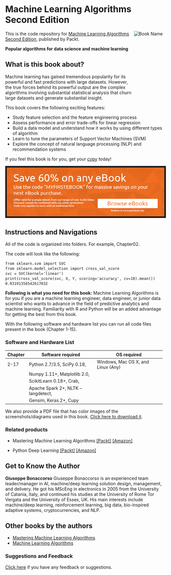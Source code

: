 # Machine Learning Algorithms Second Edition

<a href="https://www.packtpub.com/big-data-and-business-intelligence/machine-learning-algorithms-second-edition?utm_source=github&utm_medium=reposiory"><img src="https://d255esdrn735hr.cloudfront.net/sites/default/files/imagecache/ppv4_main_book_cover/B10943_MockupCoverNew.png" alt="Book Name" height="256px" align="right"></a>

This is the code repository for [Machine Learning Algorithms Second Edition](https://www.packtpub.com/big-data-and-business-intelligence/machine-learning-algorithms-second-edition?utm_source=github&utm_medium=reposiory), published by Packt.

**Popular algorithms for data science and machine learning**

## What is this book about?
Machine learning has gained tremendous popularity for its powerful and fast predictions with large datasets. However, the true forces behind its powerful output are the complex algorithms involving substantial statistical analysis that churn large datasets and generate substantial insight.

This book covers the following exciting features: 
* Study feature selection and the feature engineering process
* Assess performance and error trade-offs for linear regression
* Build a data model and understand how it works by using different types of algorithm
* Learn to tune the parameters of Support Vector Machines (SVM)
* Explore the concept of natural language processing (NLP) and recommendation systems

If you feel this book is for you, get your [copy](https://www.amazon.com/dp/1789347998) today!

<a href="https://www.packtpub.com/?utm_source=github&utm_medium=banner&utm_campaign=GitHubBanner"><img src="https://raw.githubusercontent.com/PacktPublishing/GitHub/master/GitHub.png" 
alt="https://www.packtpub.com/" border="5" /></a>


## Instructions and Navigations
All of the code is organized into folders. For example, Chapter02.

The code will look like the following:
```
from sklearn.svm import SVC
from sklearn.model_selection import cross_val_score
svc = SVC(kernel='linear')
print(cross_val_score(svc, X, Y, scoring='accuracy', cv=10).mean())
0.93191356542617032
```

**Following is what you need for this book:**
Machine Learning Algorithms is for you if you are a machine learning engineer, data engineer, or junior data scientist who wants to advance in the field of predictive analytics and machine learning. Familiarity with R and Python will be an added advantage for getting the best from this book.

With the following software and hardware list you can run all code files present in the book (Chapter 1-15).

### Software and Hardware List

| Chapter  | Software required                   | OS required                        |
| -------- | ------------------------------------| -----------------------------------|
| 2-17     | Python 2.7/3.5, SciPy 0.18,         | Windows, Mac OS X, and Linux (Any) |
|          | Numpy 1.11+, Matplotlib 2.0,        |                                    |
|          | ScikitLearn 0.18+, Crab,            |                                    |
|          | Apache Spark 2+, NLTK –langdetect,  |                                    |
|          | Gensim, Keras 2+, Cupy              |                                    |
                             


We also provide a PDF file that has color images of the screenshots/diagrams used in this book. [Click here to download it](https://www.packtpub.com/sites/default/files/downloads/MachineLearningAlgorithmsSecondEdition_ColorImages.pdf).


### Related products <Other books you may enjoy>
* Mastering Machine Learning Algorithms [[Packt]](https://www.packtpub.com/big-data-and-business-intelligence/mastering-machine-learning-algorithms?utm_source=github&utm_medium=repository&utm_campaign=9781788621113) [[Amazon]](https://www.amazon.com/dp/1788621115)

* Python Deep Learning [[Packt]](https://www.packtpub.com/big-data-and-business-intelligence/python-deep-learning?utm_source=github&utm_medium=repository&utm_campaign=9781786464453) [[Amazon]](https://www.amazon.com/dp/1786464454)

## Get to Know the Author
**Giuseppe Bonaccorso**
Giuseppe Bonaccorso is an experienced team leader/manager in AI, machine/deep learning solution design, management, and delivery. He got his MScEng in electronics in 2005 from the University of Catania, Italy, and continued his studies at the University of Rome Tor Vergata and the University of Essex, UK. His main interests include machine/deep learning, reinforcement learning, big data, bio-inspired adaptive systems, cryptocurrencies, and NLP.



## Other books by the authors
* [Mastering Machine Learning Algorithms](https://www.packtpub.com/big-data-and-business-intelligence/mastering-machine-learning-algorithms?utm_source=github&utm_medium=repository&utm_campaign=9781788621113)
* [Machine Learning Algorithms](https://www.packtpub.com/big-data-and-business-intelligence/machine-learning-algorithms?utm_source=github&utm_medium=repository&utm_campaign=9781785889622)

### Suggestions and Feedback
[Click here](https://docs.google.com/forms/d/e/1FAIpQLSdy7dATC6QmEL81FIUuymZ0Wy9vH1jHkvpY57OiMeKGqib_Ow/viewform) if you have any feedback or suggestions.
